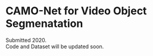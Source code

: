# CAMO-Net for Video Object Segmenatation

Submitted 2020.  
Code and Dataset will be updated soon.
